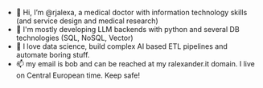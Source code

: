 - 👋 Hi, I’m @rjalexa, a medical doctor with  information technology skills (and service design and medical research)
- 👀 I'm mostly developing LLM backends with python and several DB technologies (SQL, NoSQL, Vector)
- 🌱 I love data science, build complex AI based ETL pipelines and automate boring stuff.
- 📫 my email is bob and can be reached at my ralexander.it domain. I live on Central European time. Keep safe!

<!---
rjalexa/rjalexa is a ✨ special ✨ repository because its `README.md` (this file) appears on your GitHub profile.
You can click the Preview link to take a look at your changes.
--->
